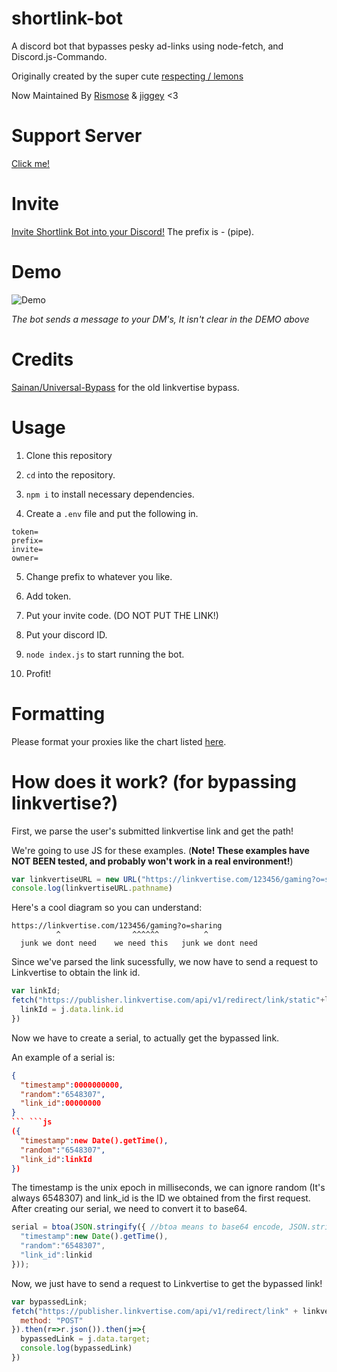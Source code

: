 # shortlink-bot
A discord bot that bypasses pesky ad-links using node-fetch, and Discord.js-Commando.

Originally created by the super cute [respecting / lemons](https://github.com/respecting)

Now Maintained By [Rismose](https://github.com/Rismose) & [jiggey](https://github.com/jiggey1) <3

# Support Server

[Click me!](https://discord.gg/YhkPFjrDjk)

# Invite
[Invite Shortlink Bot into your Discord!](https://discord.com/oauth2/authorize?client_id=780857188171644962&scope=bot&permissions=8192) The prefix is - (pipe).

# Demo

![Demo](demo1.gif)

*The bot sends a message to your DM's, It isn't clear in the DEMO above*
# Credits
[Sainan/Universal-Bypass](https://github.com/Sainan/Universal-Bypass) for the old linkvertise bypass.

# Usage
1. Clone this repository

2. `cd` into the repository.

3. `npm i` to install necessary dependencies.

4. Create a `.env` file and put the following in. 

```
token=
prefix=
invite=
owner=
```

5. Change prefix to whatever you like.

6. Add token.

7. Put your invite code. (DO NOT PUT THE LINK!)

8. Put your discord ID.

9. `node index.js` to start running the bot.

10. Profit!

# Formatting

Please format your proxies like the chart listed [here](https://github.com/TooTallNate/node-proxy-agent/blob/master/README.md).

# How does it work? (for bypassing linkvertise?)
First, we parse the user's submitted linkvertise link and get the path!

We're going to use JS for these examples. (**Note! These examples have NOT BEEN tested, and probably won't work in a real environment!**)

```js
var linkvertiseURL = new URL("https://linkvertise.com/123456/gaming?o=sharing")
console.log(linkvertiseURL.pathname)
```

Here's a cool diagram so you can understand:
```
https://linkvertise.com/123456/gaming?o=sharing
          ^                ^^^^^^          ^
  junk we dont need    we need this   junk we dont need
```

Since we've parsed the link sucessfully, we now have to send a request to Linkvertise to obtain the link id.

```js
var linkId;
fetch("https://publisher.linkvertise.com/api/v1/redirect/link/static"+linkvertiseURL.pathname).then(r=>r.json()).then(j=>{
  linkId = j.data.link.id
})
```

Now we have to create a serial, to actually get the bypassed link.

An example of a serial is: 

```json
{
  "timestamp":0000000000, 
  "random":"6548307", 
  "link_id":00000000
}
``` ```js
({
  "timestamp":new Date().getTime(), 
  "random":"6548307", 
  "link_id":linkId
})
```

The timestamp is the unix epoch in milliseconds, we can ignore random (It's always 6548307) and link_id is the ID we obtained from the first request. After creating our serial, we need to convert it to base64.

```js
serial = btoa(JSON.stringify({ //btoa means to base64 encode, JSON.stringify turns the serial JSON into a string so btoa doesn't throw errors.
  "timestamp":new Date().getTime(), 
  "random":"6548307", 
  "link_id":linkid
}));
```

Now, we just have to send a request to Linkvertise to get the bypassed link!

```js
var bypassedLink;
fetch("https://publisher.linkvertise.com/api/v1/redirect/link" + linkvertiseURL.path + "/target?serial=" + serial, {
  method: "POST"
}).then(r=>r.json()).then(j=>{
  bypassedLink = j.data.target;
  console.log(bypassedLink)
})
```
